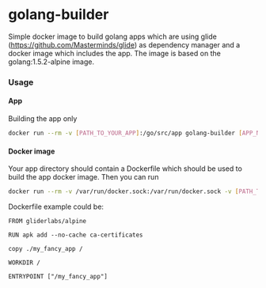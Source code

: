 golang-builder
==============

Simple docker image to build golang apps which are using glide (https://github.com/Masterminds/glide) as dependency manager and a docker image which includes the app. The image is based on the golang:1.5.2-alpine image.

### Usage

#### App

Building the app only

```bash
docker run --rm -v [PATH_TO_YOUR_APP]:/go/src/app golang-builder [APP_NAME]
```

#### Docker image

Your app directory should contain a Dockerfile which should be used to build the app docker image. Then you can run

```bash
docker run --rm -v /var/run/docker.sock:/var/run/docker.sock -v [PATH_TO_YOUR_APP]:/go/src/[APP_DIR_NAME] -e DOCKER_IMAGE [YOUR_DOCKER_IMAGE_NAME] golang-builder [APP_NAME]
```

Dockerfile example could be:

```
FROM gliderlabs/alpine

RUN apk add --no-cache ca-certificates

copy ./my_fancy_app /

WORKDIR /

ENTRYPOINT ["/my_fancy_app"]

```

